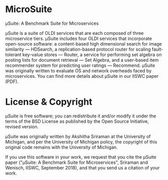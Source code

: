 # MicroSuite
µSuite: A Benchmark Suite for Microservices

µSuite is a suite of OLDI services that are each composed of three microservice tiers. μSuite includes four OLDI services that incorporate open-source software: a content-based high dimensional search for image similarity — HDSearch, a replication-based protocol router for scaling fault-tolerant key-value stores — Router, a service for performing set algebra on posting lists for document retrieval — Set Algebra, and a user-based item recommender system for predicting user ratings — Recommend.
µSuite was originally written to evaluate OS and network overheads faced by microservices. You can find more details about µSuite in our IISWC paper (PDF).

# License & Copyright
µSuite is free software; you can redistribute it and/or modify it under the terms of the BSD License as published by the Open Source Initiative, revised version.

µSuite was originally written by Akshitha Sriraman at the University of Michigan, and per the University of Michigan policy, the copyright of this original code remains with the University of Michigan.

If you use this software in your work, we request that you cite the µSuite paper ("μSuite: A Benchmark Suite for Microservices", Sriraman and Wenisch, IISWC, September 2018), and that you send us a citation of your work.
